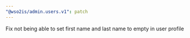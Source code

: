 ```yaml
---
"@wso2is/admin.users.v1": patch
---
```


Fix not being able to set first name and last name to empty in user profile
